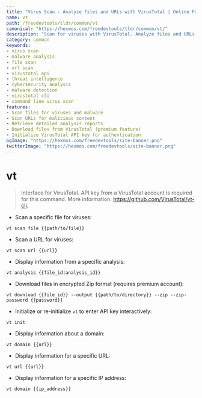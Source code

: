 ```yaml
---
title: "Virus Scan - Analyze Files and URLs with VirusTotal | Online Free DevTools by Hexmos"
name: vt
path: /freedevtools/tldr/common/vt
canonical: "https://hexmos.com/freedevtools/tldr/common/vt/"
description: "Scan for viruses with VirusTotal. Analyze files and URLs for threats with comprehensive reports and malware detection. Free online tool, no registration required."
category: common
keywords:
- virus scan
- malware analysis
- file scan
- url scan
- virustotal api
- threat intelligence
- cybersecurity analysis
- malware detection
- virustotal cli
- command line virus scan
features:
- Scan files for viruses and malware
- Scan URLs for malicious content
- Retrieve detailed analysis reports
- Download files from VirusTotal (premium feature)
- Initialize VirusTotal API key for authentication
ogImage: "https://hexmos.com/freedevtools/site-banner.png"
twitterImage: "https://hexmos.com/freedevtools/site-banner.png"
---
```


# vt

> Interface for VirusTotal.
> API key from a VirusTotal account is required for this command.
> More information: <https://github.com/VirusTotal/vt-cli>.

- Scan a specific file for viruses:

`vt scan file {{path/to/file}}`

- Scan a URL for viruses:

`vt scan url {{url}}`

- Display information from a specific analysis:

`vt analysis {{file_id|analysis_id}}`

- Download files in encrypted Zip format (requires premium account):

`vt download {{file_id}} --output {{path/to/directory}} --zip --zip-password {{password}}`

- Initialize or re-initialize `vt` to enter API key interactively:

`vt init`

- Display information about a domain:

`vt domain {{url}}`

- Display information for a specific URL:

`vt url {{url}}`

- Display information for a specific IP address:

`vt domain {{ip_address}}`
